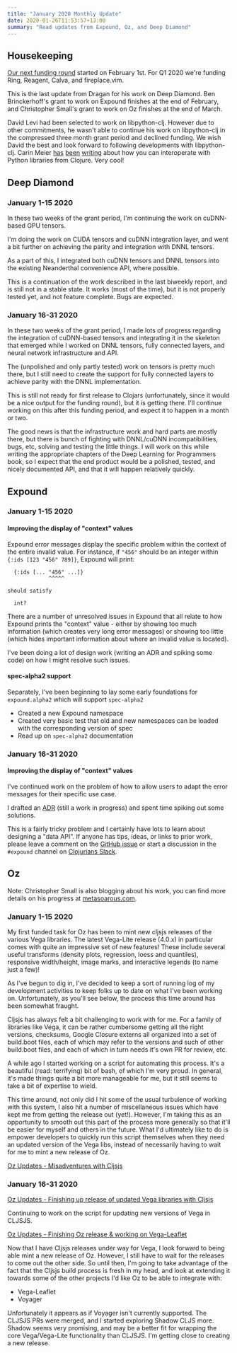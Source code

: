 ```yaml
---
title: "January 2020 Monthly Update"
date: 2020-01-26T11:53:57+13:00
summary: "Read updates from Expound, Oz, and Deep Diamond"
---
```


## Housekeeping

[Our next funding round](/news/q1-2020-funding-announcement/) started on February 1st. For Q1 2020 we're funding Ring, Reagent, Calva, and fireplace.vim.

This is the last update from Dragan for his work on Deep Diamond. Ben Brinckerhoff's grant to work on Expound finishes at the end of February, and Christopher Small's grant to work on Oz finishes at the end of March.

David Levi had been selected to work on libpython-clj. However due to other commitments, he wasn't able to continue his work on libpython-clj in the compressed three month grant period and declined funding. We wish David the best and look forward to following developments with libpython-clj. Carin Meier [has](https://gigasquidsoftware.com/blog/2020/01/10/hugging-face-gpt-with-clojure/) [been](https://gigasquidsoftware.com/blog/2020/01/18/parens-for-pyplot/) [writing](https://gigasquidsoftware.com/blog/2020/01/24/clojure-interop-with-python-nlp-libraries/) about how you can interoperate with Python libraries from Clojure. Very cool!

## Deep Diamond

### January 1-15 2020

In these two weeks of the grant period, I'm continuing the work on
cuDNN-based GPU tensors.

I'm doing the work on CUDA tensors and cuDNN integration layer, and went
a bit further on achieving the parity and integration with DNNL tensors.

As a part of this, I integrated both cuDNN tensors and DNNL tensors
into the existing Neanderthal convenience API, where possible.

This is a continuation of the work described in the last biweekly report,
and is still not in a stable state. It works (most of the time), but it is not properly tested yet,
and not feature complete. Bugs are expected.

### January 16-31 2020

In these two weeks of the grant period, I made lots of progress regarding the
integration of cuDNN-based tensors and integrating it in the skeleton that
emerged while I worked on DNNL tensors, fully connected layers, and neural network
infrastructure and API.

The (unpolished and only partly tested) work on tensors is pretty much there,
but I still need to create the support for fully connected layers to achieve
parity with the DNNL implementation.

This is still not ready for first release to Clojars (unfortunately, since it would be a
nice output for the funding round), but it is getting there. I'll continue working
on this after this funding period, and expect it to happen in a month or two.

The good news is that the infrastructure work and hard parts are mostly there,
but there is bunch of fighting with DNNL/cuDNN incompatibilities, bugs, etc,
solving and testing the little things. I will work on this while writing the
appropriate chapters of the Deep Learning for Programmers book, so I expect
that the end product would be a polished, tested, and nicely documented API,
and that it will happen relatively quickly.

## Expound

### January 1-15 2020

#### Improving the display of "context" values

Expound error messages display the specific problem within the context of the entire invalid value. For instance, if `"456"` should be an integer within `{:ids [123 "456" 789]}`, Expound will print:

```
  {:ids [... "456" ...]}
             ^^^^^

should satisfy

  int?
```

There are a number of unresolved issues in Expound that all relate to how Expound prints the "context" value - either by showing too much information (which creates very long error messages) or showing too little (which hides important information about where an invalid value is located).

I've been doing a lot of design work (writing an ADR and spiking some code) on how I might resolve such issues.

#### spec-alpha2 support

Separately, I've been beginning to lay some early foundations for `expound.alpha2` which will support `spec-alpha2`

* Created a new Expound namespace
* Created very basic test that old and new namespaces can be loaded with the corresponding version of spec
* Read up on `spec-alpha2` documentation

### January 16-31 2020

#### Improving the display of "context" values

I've continued work on the problem of how to allow users to adapt the error messages for their specific use case.

I drafted an [ADR](https://github.com/bhb/expound/blob/master/doc/arch/adr-003.md) (still a work in progress) and spent time spiking out some solutions.

This is a fairly tricky problem and I certainly have lots to learn about designing a "data API". If anyone has tips, ideas, or links to prior work, please leave a comment on the [GitHub issue](https://github.com/bhb/expound/issues/189) or start a discussion in the `#expound` channel on [Clojurians Slack](http://clojurians.net).

## Oz

Note: Christopher Small is also blogging about his work, you can find more details on his progress at [metasoarous.com](http://metasoarous.com/blog).

### January 1-15 2020

My first funded task for Oz has been to mint new cljsjs releases of the various Vega libraries. The latest Vega-Lite release (4.0.x) in particular comes with quite an impressive set of new features! These include several useful transforms (density plots, regression, loess and quantiles), responsive width/height, image marks, and interactive legends (to name just a few)!

As I've begun to dig in, I've decided to keep a sort of running log of my development activities to keep folks up to date on what I've been working on. Unfortunately, as you'll see below, the process this time around has been somewhat fraught.

Cljsjs has always felt a bit challenging to work with for me. For a family of libraries like Vega, it can be rather cumbersome getting all the right versions, checksums, Google Closure externs all organized into a set of build.boot files, each of which may refer to the versions and such of other build.boot files, and each of which in turn needs it's own PR for review, etc.

A while ago I started working on a script for automating this process. It's a beautiful (read: terrifying) bit of bash, of which I'm very proud. In general, it's made things quite a bit more manageable for me, but it still seems to take a bit of expertise to wield.

This time around, not only did I hit some of the usual turbulence of working with this system, I also hit a number of miscellaneous issues which have kept me from getting the release out (yet!). However, I'm taking this as an opportunity to smooth out this part of the process more generally so that it'll be easier for myself and others in the future. What I'd ultimately like to do is empower developers to quickly run this script themselves when they need an updated version of the Vega libs, instead of necessarily having to wait for me to mint a new release of Oz.

[Oz Updates - Misadventures with Cljsjs](http://metasoarous.com/blog/oz-clojurists-together-update-1)

### January 16-31 2020

[Oz Updates - Finishing up release of updated Vega libraries with Cljsjs](http://metasoarous.com/blog/oz-clojurists-together-update-2)

Continuing to work on the script for updating new versions of Vega in CLJSJS.

[Oz Updates - Finishing Oz release & working on Vega-Leaflet](http://metasoarous.com/blog/oz-clojurists-together-update-3)

Now that I have Cljsjs releases under way for Vega, I look forward to being able mint a new release of Oz. However, I still have to wait for the releases to come out the other side. So until then, I'm going to take advantage of the fact that the Cljsjs build process is fresh in my head, and look at extending it towards some of the other projects I'd like Oz to be able to integrate with:

* Vega-Leaflet
* Voyager

Unfortunately it appears as if Voyager isn't currently supported. The CLJSJS PRs were merged, and I started exploring Shadow CLJS more. Shadow seems very promising, and may be a better fit for wrapping the core Vega/Vega-Lite functionality than CLJSJS. I'm getting close to creating a new release.

